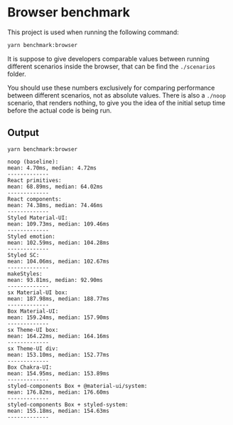 # Browser benchmark

This project is used when running the following command:

```sh
yarn benchmark:browser
```

It is suppose to give developers comparable values between running different scenarios inside the browser, that can be find the `./scenarios` folder.

You should use these numbers exclusively for comparing performance between different scenarios, not as absolute values. There is also a `./noop` scenario, that renders nothing, to give you the idea of the initial setup time before the actual code is being run.

## Output

```
yarn benchmark:browser

noop (baseline):
mean: 4.70ms, median: 4.72ms
-------------
React primitives:
mean: 68.89ms, median: 64.02ms
-------------
React components:
mean: 74.38ms, median: 74.46ms
-------------
Styled Material-UI:
mean: 109.73ms, median: 109.46ms
-------------
Styled emotion:
mean: 102.59ms, median: 104.28ms
-------------
Styled SC:
mean: 104.06ms, median: 102.67ms
-------------
makeStyles:
mean: 93.81ms, median: 92.90ms
-------------
sx Material-UI box:
mean: 187.98ms, median: 188.77ms
-------------
Box Material-UI:
mean: 159.24ms, median: 157.90ms
-------------
sx Theme-UI box:
mean: 164.22ms, median: 164.16ms
-------------
sx Theme-UI div:
mean: 153.10ms, median: 152.77ms
-------------
Box Chakra-UI:
mean: 154.95ms, median: 153.89ms
-------------
styled-components Box + @material-ui/system:
mean: 176.82ms, median: 176.60ms
-------------
styled-components Box + styled-system:
mean: 155.18ms, median: 154.63ms
-------------
```
